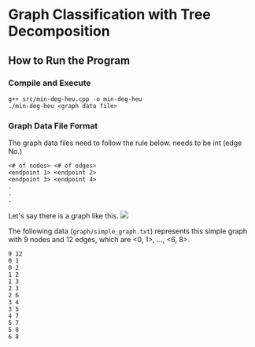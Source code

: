 # Graph Classification with Tree Decomposition
## How to Run the Program
### Compile and Execute

```
g++ src/min-deg-heu.cpp -o min-deg-heu
./min-deg-heu <graph data file>
```

### Graph Data File Format
The graph data files need to follow the rule below. <endpoint n> needs to be int (edge No.)

```
<# of nodes> <# of edges>
<endpoint 1> <endpoint 2>
<endpoint 3> <endpoint 4>
.
.
.
```

Let's say there is a graph like this.
![](https://i.ibb.co/DtGNpxC/simple-graph.png)

The following data (`graph/simple_graph.txt`) represents this simple graph with 9 nodes and 12 edges, which are <0, 1>, ..., <6, 8>.

```
9 12
0 1
0 2
1 2
1 3
2 3
2 6
3 4
3 5
4 7
5 7
5 8
6 8
```